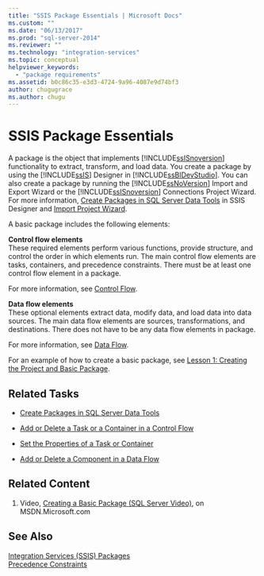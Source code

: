 ```yaml
---
title: "SSIS Package Essentials | Microsoft Docs"
ms.custom: ""
ms.date: "06/13/2017"
ms.prod: "sql-server-2014"
ms.reviewer: ""
ms.technology: "integration-services"
ms.topic: conceptual
helpviewer_keywords: 
  - "package requirements"
ms.assetid: b0c86c35-e3d3-4724-9a96-4087e9d74bf3
author: chugugrace
ms.author: chugu
---
```

# SSIS Package Essentials
  A package is the object that implements [!INCLUDE[ssISnoversion](../includes/ssisnoversion-md.md)] functionality to extract, transform, and load data. You create a package by using the [!INCLUDE[ssIS](../includes/ssis-md.md)] Designer in [!INCLUDE[ssBIDevStudio](../includes/ssbidevstudio-md.md)]. You can also create a package by running the [!INCLUDE[ssNoVersion](../includes/ssnoversion-md.md)] Import and Export Wizard or the [!INCLUDE[ssISnoversion](../includes/ssisnoversion-md.md)] Connections Project Wizard. For more information, [Create Packages in SQL Server Data Tools](create-packages-in-sql-server-data-tools.md) in SSIS Designer and [Import Project Wizard](../../2014/integration-services/import-project-wizard.md).  
  
 A basic package includes the following elements:  
  
 **Control flow elements**  
 These required elements perform various functions, provide structure, and control the order in which elements run. The main control flow elements are tasks, containers, and precedence constraints. There must be at least one control flow element in a package.  
  
 For more information, see [Control Flow](control-flow/control-flow.md).  
  
 **Data flow elements**  
 These optional elements extract data, modify data, and load data into data sources. The main data flow elements are sources, transformations, and destinations. There does not have to be any data flow elements in package.  
  
 For more information, see [Data Flow](data-flow/data-flow.md).  
  
 For an example of how to create a basic package, see [Lesson 1: Creating the Project and Basic Package](lesson-1-create-a-project-and-basic-package-with-ssis.md).  
  
## Related Tasks  
  
-   [Create Packages in SQL Server Data Tools](create-packages-in-sql-server-data-tools.md)  
  
-   [Add or Delete a Task or a Container in a Control Flow](control-flow/add-or-delete-a-task-or-a-container-in-a-control-flow.md)  
  
-   [Set the Properties of a Task or Container](../../2014/integration-services/set-the-properties-of-a-task-or-container.md)  
  
-   [Add or Delete a Component in a Data Flow](data-flow/add-or-delete-a-component-in-a-data-flow.md)  
  
## Related Content  
  
1.  Video, [Creating a Basic Package (SQL Server Video)](https://go.microsoft.com/fwlink/?LinkId=131023), on MSDN.Microsoft.com  
  
## See Also  
 [Integration Services &#40;SSIS&#41; Packages](../../2014/integration-services/integration-services-ssis-packages.md)   
 [Precedence Constraints](control-flow/precedence-constraints.md)  
  
  
